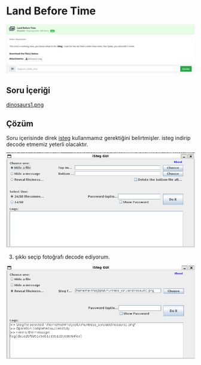 # Land Before Time
![Soru](https://github.com/mel4mi/Huntress2023-Writeups/blob/main/Depo/Steganography/Land_Before_Time/Land_Before_Time.png)
## Soru İçeriği
[dinosaurs1.png](https://github.com/mel4mi/Huntress2023-Writeups/blob/main/Depo/Steganography/Land_Before_Time/dinosaurs1.png)

## Çözüm

Soru içerisinde direk [isteg](https://github.com/rafiibrahim8/iSteg) kullanmamız gerektiğini belirtmişler. isteg indirip decode etmemiz yeterli olacaktır.

![](https://github.com/mel4mi/Huntress2023-Writeups/blob/main/Depo/Steganography/Land_Before_Time/Screenshot_1.png)

3. şıkkı seçip fotoğrafı decode ediyorum.
 
![](https://github.com/mel4mi/Huntress2023-Writeups/blob/main/Depo/Steganography/Land_Before_Time/Screenshot_2.png)

